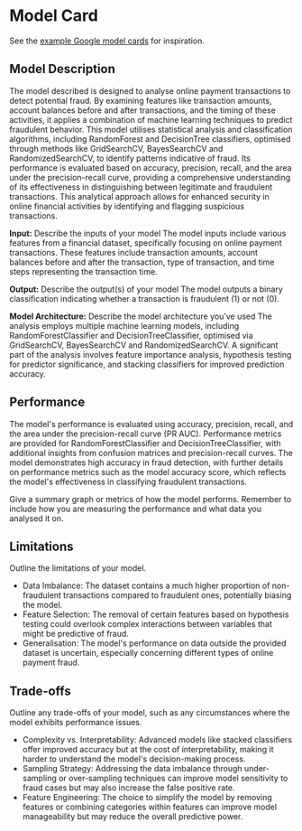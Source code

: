 # Model Card

See the [example Google model cards](https://modelcards.withgoogle.com/model-reports) for inspiration. 

## Model Description

The model described is designed to analyse online payment transactions to detect potential fraud. By examining features like transaction amounts, account balances before and after transactions, and the timing of these activities, it applies a combination of machine learning techniques to predict fraudulent behavior. This model utilises statistical analysis and classification algorithms, including RandomForest and DecisionTree classifiers, optimised through methods like GridSearchCV, BayesSearchCV and RandomizedSearchCV, to identify patterns indicative of fraud. Its performance is evaluated based on accuracy, precision, recall, and the area under the precision-recall curve, providing a comprehensive understanding of its effectiveness in distinguishing between legitimate and fraudulent transactions. This analytical approach allows for enhanced security in online financial activities by identifying and flagging suspicious transactions.


**Input:** Describe the inputs of your model
The model inputs include various features from a financial dataset, specifically focusing on online payment transactions. These features include transaction amounts, account balances before and after the transaction, type of transaction, and time steps representing the transaction time.

**Output:** Describe the output(s) of your model
The model outputs a binary classification indicating whether a transaction is fraudulent (1) or not (0).

**Model Architecture:** Describe the model architecture you’ve used
The analysis employs multiple machine learning models, including RandomForestClassifier and DecisionTreeClassifier, optimised via GridSearchCV, BayesSearchCV and RandomizedSearchCV. A significant part of the analysis involves feature importance analysis, hypothesis testing for predictor significance, and stacking classifiers for improved prediction accuracy.

## Performance
The model's performance is evaluated using accuracy, precision, recall, and the area under the precision-recall curve (PR AUC). Performance metrics are provided for RandomForestClassifier and DecisionTreeClassifier, with additional insights from confusion matrices and precision-recall curves. The model demonstrates high accuracy in fraud detection, with further details on performance metrics such as the model accuracy score, which reflects the model's effectiveness in classifying fraudulent transactions.

Give a summary graph or metrics of how the model performs. Remember to include how you are measuring the performance and what data you analysed it on. 

## Limitations
Outline the limitations of your model.

* Data Imbalance: The dataset contains a much higher proportion of non-fraudulent transactions compared to fraudulent ones, potentially biasing the model.
* Feature Selection: The removal of certain features based on hypothesis testing could overlook complex interactions between variables that might be predictive of fraud.
* Generalisation: The model's performance on data outside the provided dataset is uncertain, especially concerning different types of online payment fraud.



## Trade-offs

Outline any trade-offs of your model, such as any circumstances where the model exhibits performance issues. 

* Complexity vs. Interpretability: Advanced models like stacked classifiers offer improved accuracy but at the cost of interpretability, making it harder to understand the model's decision-making process.
* Sampling Strategy: Addressing the data imbalance through under-sampling or over-sampling techniques can improve model sensitivity to fraud cases but may also increase the false positive rate.
* Feature Engineering: The choice to simplify the model by removing features or combining categories within features can improve model manageability but may reduce the overall predictive power.
